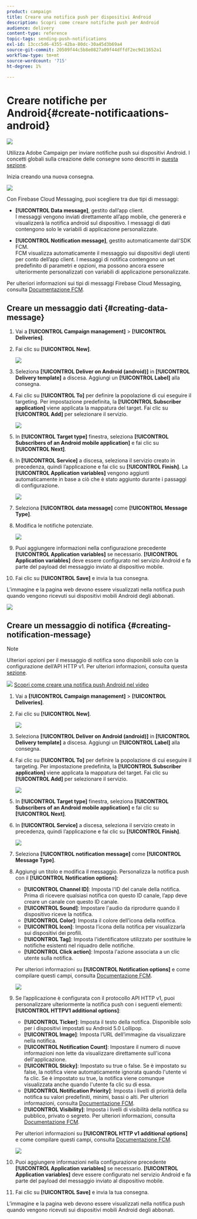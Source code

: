 ```yaml
---
product: campaign
title: Creare una notifica push per dispositivi Android
description: Scopri come creare notifiche push per Android
audience: delivery
content-type: reference
topic-tags: sending-push-notifications
exl-id: 13ccc5d6-4355-42ba-80dc-30a45d3b69a4
source-git-commit: 20509f44c5b8e0827a09f44dffdf2ec9d11652a1
workflow-type: tm+mt
source-wordcount: '715'
ht-degree: 1%

---
```


# Creare notifiche per Android{#create-notificaations-android}

![](../../assets/common.svg)

Utilizza Adobe Campaign per inviare notifiche push sui dispositivi Android. I concetti globali sulla creazione delle consegne sono descritti in [questa sezione](steps-about-delivery-creation-steps.md).

Inizia creando una nuova consegna.

![](assets/nmac_delivery_1.png)

Con Firebase Cloud Messaging, puoi scegliere tra due tipi di messaggi:

* **[!UICONTROL Data message]**, gestito dall’app client.
   <br>I messaggi vengono inviati direttamente all’app mobile, che genererà e visualizzerà la notifica android sul dispositivo. I messaggi di dati contengono solo le variabili di applicazione personalizzate.

* **[!UICONTROL Notification message]**, gestito automaticamente dall&#39;SDK FCM.
   <br> FCM visualizza automaticamente il messaggio sui dispositivi degli utenti per conto dell’app client. I messaggi di notifica contengono un set predefinito di parametri e opzioni, ma possono ancora essere ulteriormente personalizzati con variabili di applicazione personalizzate.

Per ulteriori informazioni sui tipi di messaggi Firebase Cloud Messaging, consulta [Documentazione FCM](https://firebase.google.com/docs/cloud-messaging/concept-options#notifications_and_data_messages).

## Creare un messaggio dati {#creating-data-message}

1. Vai a **[!UICONTROL Campaign management]** > **[!UICONTROL Deliveries]**.

1. Fai clic su **[!UICONTROL New]**.

   ![](assets/nmac_android_3.png)

1. Seleziona **[!UICONTROL Deliver on Android (android)]** in **[!UICONTROL Delivery template]** a discesa. Aggiungi un **[!UICONTROL Label]** alla consegna.

1. Fai clic su **[!UICONTROL To]** per definire la popolazione di cui eseguire il targeting. Per impostazione predefinita, la **[!UICONTROL Subscriber application]** viene applicata la mappatura del target. Fai clic su **[!UICONTROL Add]** per selezionare il servizio.

   ![](assets/nmac_android_7.png)

1. In **[!UICONTROL Target type]** finestra, seleziona **[!UICONTROL Subscribers of an Android mobile application]** e fai clic su **[!UICONTROL Next]**.

1. In **[!UICONTROL Service]** a discesa, seleziona il servizio creato in precedenza, quindi l’applicazione e fai clic su **[!UICONTROL Finish]**.
La **[!UICONTROL Application variables]** vengono aggiunti automaticamente in base a ciò che è stato aggiunto durante i passaggi di configurazione.

   ![](assets/nmac_android_6.png)

1. Seleziona **[!UICONTROL data message]** come **[!UICONTROL Message Type]**.

1. Modifica le notifiche potenziate.

   ![](assets/nmac_android_5.png)

1. Puoi aggiungere informazioni nella configurazione precedente **[!UICONTROL Application variables]** se necessario. **[!UICONTROL Application variables]** deve essere configurato nel servizio Android e fa parte del payload del messaggio inviato al dispositivo mobile.

1. Fai clic su **[!UICONTROL Save]** e invia la tua consegna.

L’immagine e la pagina web devono essere visualizzati nella notifica push quando vengono ricevuti sui dispositivi mobili Android degli abbonati.

![](assets/nmac_android_4.png)

## Creare un messaggio di notifica {#creating-notification-message}

>[!NOTE]
>
>Ulteriori opzioni per il messaggio di notifica sono disponibili solo con la configurazione dell’API HTTP v1. Per ulteriori informazioni, consulta questa [sezione](configuring-the-mobile-application-android.md#android-service-httpv1).

![](assets/do-not-localize/how-to-video.png) [Scopri come creare una notifica push Android nel video](https://experienceleague.adobe.com/docs/campaign-classic-learn/getting-started-with-push-notifications-for-android/configuring-and-sending-push-notifications.html?lang=en#additional-resources)

1. Vai a **[!UICONTROL Campaign management]** > **[!UICONTROL Deliveries]**.

1. Fai clic su **[!UICONTROL New]**.

   ![](assets/nmac_android_3.png)

1. Seleziona **[!UICONTROL Deliver on Android (android)]** in **[!UICONTROL Delivery template]** a discesa. Aggiungi un **[!UICONTROL Label]** alla consegna.

1. Fai clic su **[!UICONTROL To]** per definire la popolazione di cui eseguire il targeting. Per impostazione predefinita, la **[!UICONTROL Subscriber application]** viene applicata la mappatura del target. Fai clic su **[!UICONTROL Add]** per selezionare il servizio.

   ![](assets/nmac_android_7.png)

1. In **[!UICONTROL Target type]** finestra, seleziona **[!UICONTROL Subscribers of an Android mobile application]** e fai clic su **[!UICONTROL Next]**.

1. In **[!UICONTROL Service]** a discesa, seleziona il servizio creato in precedenza, quindi l’applicazione e fai clic su **[!UICONTROL Finish]**.

   ![](assets/nmac_android_6.png)

1. Seleziona **[!UICONTROL notification message]** come **[!UICONTROL Message Type]**.

1. Aggiungi un titolo e modifica il messaggio. Personalizza la notifica push con il **[!UICONTROL Notification options]**:

   * **[!UICONTROL Channel ID]**: Imposta l&#39;ID del canale della notifica. Prima di ricevere qualsiasi notifica con questo ID canale, l’app deve creare un canale con questo ID canale.
   * **[!UICONTROL Sound]**: Impostare l&#39;audio da riprodurre quando il dispositivo riceve la notifica.
   * **[!UICONTROL Color]**: Imposta il colore dell’icona della notifica.
   * **[!UICONTROL Icon]**: Imposta l’icona della notifica per visualizzarla sui dispositivi dei profili.
   * **[!UICONTROL Tag]**: Imposta l&#39;identificatore utilizzato per sostituire le notifiche esistenti nel riquadro delle notifiche.
   * **[!UICONTROL Click action]**: Imposta l&#39;azione associata a un clic utente sulla notifica.

   Per ulteriori informazioni su **[!UICONTROL Notification options]** e come compilare questi campi, consulta [Documentazione FCM](https://firebase.google.com/docs/reference/fcm/rest/v1/projects.messages#androidnotification).

   ![](assets/nmac_android_8.png)

1. Se l’applicazione è configurata con il protocollo API HTTP v1, puoi personalizzare ulteriormente la notifica push con i seguenti elementi: **[!UICONTROL HTTPV1 additional options]**:

   * **[!UICONTROL Ticker]**: Imposta il testo della notifica. Disponibile solo per i dispositivi impostati su Android 5.0 Lollipop.
   * **[!UICONTROL Image]**: Imposta l’URL dell’immagine da visualizzare nella notifica.
   * **[!UICONTROL Notification Count]**: Impostare il numero di nuove informazioni non lette da visualizzare direttamente sull&#39;icona dell&#39;applicazione.
   * **[!UICONTROL Sticky]**: Impostato su true o false. Se è impostato su false, la notifica viene automaticamente ignorata quando l&#39;utente vi fa clic. Se è impostato su true, la notifica viene comunque visualizzata anche quando l&#39;utente fa clic su di essa.
   * **[!UICONTROL Notification Priority]**: Imposta i livelli di priorità della notifica su valori predefiniti, minimi, bassi o alti. Per ulteriori informazioni, consulta [Documentazione FCM](https://firebase.google.com/docs/reference/fcm/rest/v1/projects.messages#NotificationPriority).
   * **[!UICONTROL Visibility]**: Imposta i livelli di visibilità della notifica su pubblico, privato o segreto. Per ulteriori informazioni, consulta [Documentazione FCM](https://firebase.google.com/docs/reference/fcm/rest/v1/projects.messages#visibility).

   Per ulteriori informazioni su **[!UICONTROL HTTP v1 additional options]** e come compilare questi campi, consulta [Documentazione FCM](https://firebase.google.com/docs/reference/fcm/rest/v1/projects.messages#androidnotification).

   ![](assets/nmac_android_9.png)

1. Puoi aggiungere informazioni nella configurazione precedente **[!UICONTROL Application variables]** se necessario. **[!UICONTROL Application variables]** deve essere configurato nel servizio Android e fa parte del payload del messaggio inviato al dispositivo mobile.

1. Fai clic su **[!UICONTROL Save]** e invia la tua consegna.

L’immagine e la pagina web devono essere visualizzati nella notifica push quando vengono ricevuti sui dispositivi mobili Android degli abbonati.
